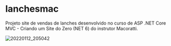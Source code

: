 # lanchesmac
Projeto site de vendas de lanches desenvolvido no curso de ASP .NET Core MVC - Criando um Site do Zero (NET 6) do instrutor Macoratti.

![20220112_205042](https://user-images.githubusercontent.com/86168060/174867803-5fde3be8-81d9-46e9-aa3d-106ba393ff35.gif)
